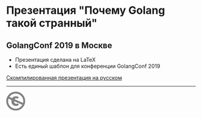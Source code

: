 Презентация "Почему Golang такой странный"
==========================================

GolangConf 2019 в Москве
------------------------

* Презентация сделана на LaTeX
* Есть единый шаблон для конференции GolangConf 2019

[Скомпилированная презентация на русском](ru/strangego.pdf)

---
[![UNLICENSE](noc.png)](UNLICENSE)
